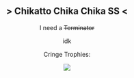 <h2 align="center"> > Chikatto Chika Chika SS < </h2>
 
  <p align="center"> I need a <s>Terminator</s> </p>
  
  <p align="center"> idk </p>

  <p align="center"> Cringe Trophies: </p>
 
  <p align="center">
    <img src="https://github-profile-trophy.vercel.app/?username=VermeilChan&theme=onedark&column=8" class="center">
  </p>
